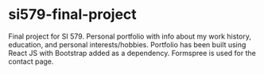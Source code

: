 # si579-final-project

Final project for SI 579.  Personal portfolio with info about my work history, education, and personal interests/hobbies.  Portfolio has been built using React JS with Bootstrap added as a dependency.  Formspree is used for the contact page.